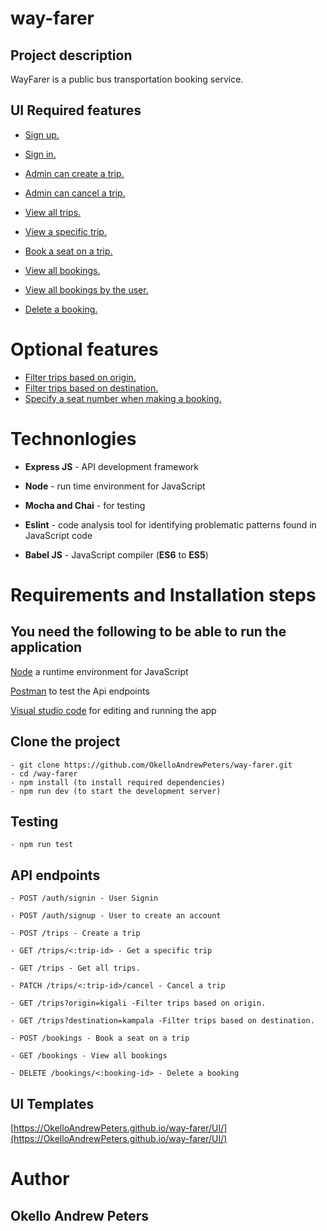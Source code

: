 # **way-farer**

## **Project description**

WayFarer is a public bus transportation booking service.

## **UI Required features**

- [Sign up.](https://OkelloAndrewPeters.github.io/way-farer/UI/signup.html)
- [Sign in.](https://OkelloAndrewPeters.github.io/way-farer/UI/signin.html)
- [Admin can create a trip.](https://OkelloAndrewPeters.github.io/way-farer/UI/create_trip.html)
- [Admin can cancel a trip.](https://OkelloAndrewPeters.github.io/way-farer/UI/admin/trip_del.html)
- [View all trips.](https://OkelloAndrewPeters.github.io/way-farer/UI/index.html)
- [View a specific trip.](https://OkelloAndrewPeters.github.io/way-farer/UI/trip.html)
- [Book a seat on a trip.](https://OkelloAndrewPeters.github.io/way-farer/UI/book.html)
- [View all bookings.](https://OkelloAndrewPeters.github.io/way-farer/UI/admin/index.html)
- [View all bookings by the user.](https://OkelloAndrewPeters.github.io/way-farer/UI/bookings.html)

- [Delete a booking.](https://OkelloAndrewPeters.github.io/way-farer/UI/booking.html)

# **Optional features**

- [Filter trips based on origin.](https://OkelloAndrewPeters.github.io/way-farer/UI/index.html)
- [Filter trips based on destination.](https://OkelloAndrewPeters.github.io/way-farer/UI/index.html)
- [Specify a seat number when making a booking.](https://OkelloAndrewPeters.github.io/way-farer/UI/book.html)

# **Technonlogies**

- **Express JS** - API development framework

- **Node** - run time environment for JavaScript
- **Mocha and Chai** - for testing
- **Eslint** - code analysis tool for identifying problematic patterns found in JavaScript code
- **Babel JS** - JavaScript compiler (**ES6** to **ES5**)

# **Requirements and Installation steps**

## **You need the following to be able to run the application**

[Node](https://nodejs.org/en/download/) a runtime environment for JavaScript

[Postman](https://www.getpostman.com/downloads/) to test the Api endpoints

[Visual studio code](https://code.visualstudio.com/download) for editing and running the app

## **Clone the project**

    - git clone https://github.com/OkelloAndrewPeters/way-farer.git
    - cd /way-farer
    - npm install (to install required dependencies)
    - npm run dev (to start the development server)

## **Testing**

    - npm run test

## **API endpoints**
`- POST /auth/signin - User Signin` 

`- POST /auth/signup - User to create an account` 

`- POST /trips - Create a trip`

`- GET /trips/<:trip-id> - Get a specific trip`

`- GET /trips - Get all trips.`

`- PATCH /trips/<:trip-id>/cancel - Cancel a trip`

`- GET /trips?origin=kigali -Filter trips based on origin.`

`- GET /trips?destination=kampala -Filter trips based on destination.`

`- POST /bookings - Book a seat on a trip`

`- GET /bookings - View all bookings`

`- DELETE /bookings/<:booking-id> - Delete a booking`

## **UI Templates**

[https://OkelloAndrewPeters.github.io/way-farer/UI/](https://OkelloAndrewPeters.github.io/way-farer/UI/)


# **Author**

## **Okello Andrew Peters**
